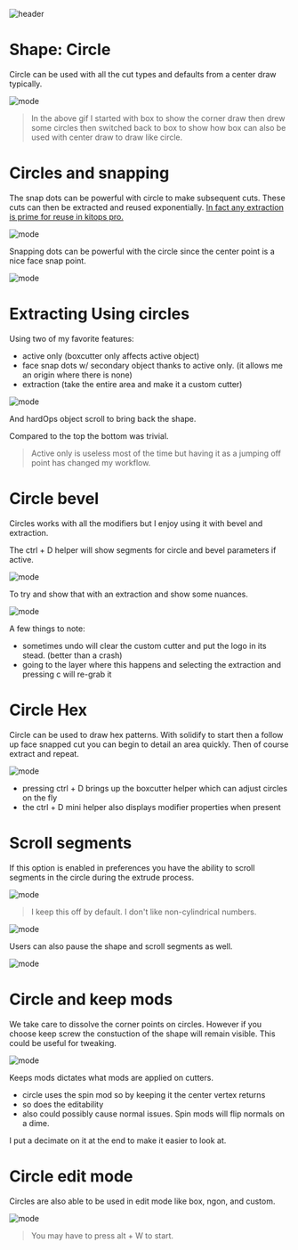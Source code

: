 ![header](img/banner.gif)

# Shape: Circle

Circle can be used with all the cut types and defaults from a center draw typically.

![mode](img/shape/s15.gif)

> In the above gif I started with box to show the corner draw then drew some circles then switched back to box to show how box can also be used with center draw to draw like circle.

# Circles and snapping

The snap dots can be powerful with circle to make subsequent cuts. These cuts can then be extracted and reused exponentially. [In fact any extraction is prime for reuse in kitops pro.](https://gumroad.com/l/kitops)

![mode](img/shape/s15.gif)

Snapping dots can be powerful with the circle since the center point is a nice face snap point.

![mode](img/shape/s18.gif)

# Extracting Using circles

Using two of my favorite features:

- active only (boxcutter only affects active object)
- face snap dots w/ secondary object thanks to active only. (it allows me an origin where there is none)
- extraction (take the entire area and make it a custom cutter)

![mode](img/shape/s18.gif)

And hardOps object scroll to bring back the shape.

Compared to the top the bottom was trivial.

> Active only is useless most of the time but having it as a jumping off point has changed my workflow.

# Circle bevel

Circles works with all the modifiers but I enjoy using it with bevel and extraction.

The ctrl + D helper will show segments for circle and bevel parameters if active.

![mode](img/shape/s21.gif)

To try and show that with an extraction and show some nuances.

![mode](img/shape/s20.gif)

A few things to note:

- sometimes undo will clear the custom cutter and put the logo in its stead. (better than a crash)
- going to the layer where this happens and selecting the extraction and pressing c will re-grab it

# Circle Hex

Circle can be used to draw hex patterns. With solidify to start then a follow up face snapped cut you can begin to detail an area quickly. Then of course extract and repeat.

![mode](img/shape/s22.gif)

- pressing ctrl + D brings up the boxcutter helper which can adjust circles on the fly
- the ctrl + D mini helper also displays modifier properties when present

# Scroll segments

If this option is enabled in preferences you have the ability to scroll segments in the circle during the extrude process.

![mode](img/shape/s23.png)

> I keep this off by default. I don't like non-cylindrical numbers.

![mode](img/shape/s24.gif)

Users can also pause the shape and scroll segments as well.

![mode](img/shape/s25.gif)

# Circle and keep mods

We take care to dissolve the corner points on circles. However if you choose keep screw the constuction of the shape will remain visible. This could be useful for tweaking.

![mode](img/shape/s29.gif)

Keeps mods dictates what mods are applied on cutters.

- circle uses the spin mod so by keeping it the center vertex returns
- so does the editability
- also could possibly cause normal issues. Spin mods will flip normals on a dime.

I put a decimate on it at the end to make it easier to look at.

# Circle edit mode

Circles are also able to be used in edit mode like box, ngon, and custom.

![mode](img/shape/s30.gif)

> You may have to press alt + W to start.
